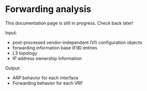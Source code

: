 # Forwarding analysis

This documentation page is still in progress. Check back later!

Input:

* post-processed vendor-independent (VI) configuration objects
* forwarding information base (FIB) entries
* L3 topology
* IP address ownership information

Output:

* ARP behavior for each interface
* Forwarding behavior for each VRF


